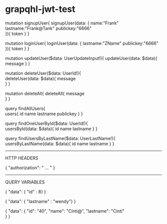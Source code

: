 # grapqhl-jwt-test


mutation signupUser{
  signupUser(data: {
    name:"Frank"
    lastname:"Frank@Tank"
    publickey:"6666"  
	}){
 		token 
	}
}

mutation loginUser{
  loginUser(data: {
    lastname:"ZName"
    publickey:"6666"  
	}){
 		token 
	}
}


mutation updateUser($data: UserUpdateInput!){
  updateUser(data: $data){
		message
  }
}

mutation deleteUser($data: UserId!){  
  deleteUser(data: $data){
		message  
  }
}

mutation deleteAll{
    deleteAll{
		message  
  }
}

query findAllUsers{  
  users{
    id
    name
    lastname
    publickey
  }
}

query findOneUserById($data: UserId!){  
  usersById(data: $data){
    id
    name
    lastname
  }
}

query findUsersByLastName($data: UserLastName!){  
  usersByLastName(data: $data){
    id
    name
    lastname
  }
}



------------------------------------
HTTP HEADERS

{
    "authorization": " ... "
    }

------------------------------------
QUERY VARIABLES

{ "data": { "id" : 8} }

{ "data": { "lastname" : "wendy"} }

{ "data": 
  { 
    "id": "40",
    "name": "Cinti@",
    "lastname": "Cinti"    
	} 
}
